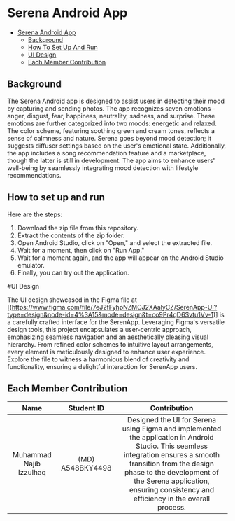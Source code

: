 # Serena Android App


- [Serena Android App](#serena-Android-App)
  - [Background](#background)
  - [How To Set Up And Run](#how-to-set-up-and-run)
  - [UI Design](#ui-design)
  - [Each Member Contribution](#each-member-contribution)

## Background

The Serena Android app is designed to assist users in detecting their mood by capturing and sending photos. The app recognizes seven emotions – anger, disgust, fear, happiness, neutrality, sadness, and surprise. These emotions are further categorized into two moods: energetic and relaxed. The color scheme, featuring soothing green and cream tones, reflects a sense of calmness and nature. Serena goes beyond mood detection; it suggests diffuser settings based on the user's emotional state. Additionally, the app includes a song recommendation feature and a marketplace, though the latter is still in development. The app aims to enhance users' well-being by seamlessly integrating mood detection with lifestyle recommendations.

## How to set up and run

Here are the steps:

1. Download the zip file from this repository.
2. Extract the contents of the zip folder.
3. Open Android Studio, click on "Open," and select the extracted file.
4. Wait for a moment, then click on "Run App."
5. Wait for a moment again, and the app will appear on the Android Studio emulator.
6. Finally, you can try out the application.

#UI Design

The UI design showcased in the Figma file at [(https://www.figma.com/file/7eJ2fFyhpNZMCJ2XAalyCZ/SerenApp-UI?type=design&node-id=4%3A15&mode=design&t=co9Pr4qD6Svtu1Vv-1)] is a carefully crafted interface for the SerenApp. Leveraging Figma's versatile design tools, this project encapsulates a user-centric approach, emphasizing seamless navigation and an aesthetically pleasing visual hierarchy. From refined color schemes to intuitive layout arrangements, every element is meticulously designed to enhance user experience. Explore the file to witness a harmonious blend of creativity and functionality, ensuring a delightful interaction for SerenApp users.

## Each Member Contribution

|              Name              |    Student ID    |                                                                                                                  Contribution                                                                                                                  |
|:------------------------------:|:----------------:|:----------------------------------------------------------------------------------------------------------------------------------------------------------------------------------------------------------------------------------------------:|
|      Muhammad Najib Izzulhaq     | (MD) A548BKY4498 | Designed the UI for Serena using Figma and implemented the application in Android Studio. This seamless integration ensures a smooth transition from the design phase to the development of the Serena application, ensuring consistency and efficiency in the overall process.|
